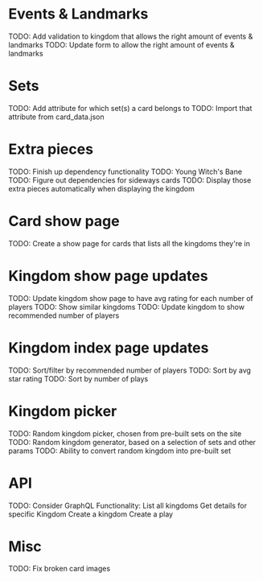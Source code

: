 # Events & Landmarks
TODO: Add validation to kingdom that allows the right amount of events & landmarks
TODO: Update form to allow the right amount of events & landmarks

# Sets
TODO: Add attribute for which set(s) a card belongs to
TODO: Import that attribute from card_data.json

# Extra pieces
TODO: Finish up dependency functionality
TODO: Young Witch's Bane
TODO: Figure out dependencies for sideways cards
TODO: Display those extra pieces automatically when displaying the kingdom

# Card show page
TODO: Create a show page for cards that lists all the kingdoms they're in

# Kingdom show page updates
TODO: Update kingdom show page to have avg rating for each number of players
TODO: Show similar kingdoms
TODO: Update kingdom to show recommended number of players

# Kingdom index page updates
TODO: Sort/filter by recommended number of players
TODO: Sort by avg star rating
TODO: Sort by number of plays

# Kingdom picker
TODO: Random kingdom picker, chosen from pre-built sets on the site
TODO: Random kingdom generator, based on a selection of sets and other params
TODO: Ability to convert random kingdom into pre-built set

# API
TODO: Consider GraphQL
Functionality:
  List all kingdoms
  Get details for specific Kingdom
  Create a kingdom
  Create a play

# Misc
TODO: Fix broken card images
